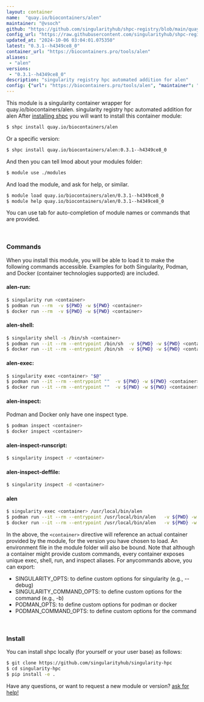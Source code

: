 ```yaml
---
layout: container
name:  "quay.io/biocontainers/alen"
maintainer: "@vsoch"
github: "https://github.com/singularityhub/shpc-registry/blob/main/quay.io/biocontainers/alen/container.yaml"
config_url: "https://raw.githubusercontent.com/singularityhub/shpc-registry/main/quay.io/biocontainers/alen/container.yaml"
updated_at: "2024-10-06 03:04:01.075350"
latest: "0.3.1--h4349ce8_0"
container_url: "https://biocontainers.pro/tools/alen"
aliases:
 - "alen"
versions:
 - "0.3.1--h4349ce8_0"
description: "singularity registry hpc automated addition for alen"
config: {"url": "https://biocontainers.pro/tools/alen", "maintainer": "@vsoch", "description": "singularity registry hpc automated addition for alen", "latest": {"0.3.1--h4349ce8_0": "sha256:cfbf29e4baa7b723f45ea2ef797cb6d9714fd6a89283a80d6e150e93e5eb2e79"}, "tags": {"0.3.1--h4349ce8_0": "sha256:cfbf29e4baa7b723f45ea2ef797cb6d9714fd6a89283a80d6e150e93e5eb2e79"}, "docker": "quay.io/biocontainers/alen", "aliases": {"alen": "/usr/local/bin/alen"}}
---
```


This module is a singularity container wrapper for quay.io/biocontainers/alen.
singularity registry hpc automated addition for alen
After [installing shpc](#install) you will want to install this container module:


```bash
$ shpc install quay.io/biocontainers/alen
```

Or a specific version:

```bash
$ shpc install quay.io/biocontainers/alen:0.3.1--h4349ce8_0
```

And then you can tell lmod about your modules folder:

```bash
$ module use ./modules
```

And load the module, and ask for help, or similar.

```bash
$ module load quay.io/biocontainers/alen/0.3.1--h4349ce8_0
$ module help quay.io/biocontainers/alen/0.3.1--h4349ce8_0
```

You can use tab for auto-completion of module names or commands that are provided.

<br>

### Commands

When you install this module, you will be able to load it to make the following commands accessible.
Examples for both Singularity, Podman, and Docker (container technologies supported) are included.

#### alen-run:

```bash
$ singularity run <container>
$ podman run --rm  -v ${PWD} -w ${PWD} <container>
$ docker run --rm  -v ${PWD} -w ${PWD} <container>
```

#### alen-shell:

```bash
$ singularity shell -s /bin/sh <container>
$ podman run --it --rm --entrypoint /bin/sh  -v ${PWD} -w ${PWD} <container>
$ docker run --it --rm --entrypoint /bin/sh  -v ${PWD} -w ${PWD} <container>
```

#### alen-exec:

```bash
$ singularity exec <container> "$@"
$ podman run --it --rm --entrypoint ""  -v ${PWD} -w ${PWD} <container> "$@"
$ docker run --it --rm --entrypoint ""  -v ${PWD} -w ${PWD} <container> "$@"
```

#### alen-inspect:

Podman and Docker only have one inspect type.

```bash
$ podman inspect <container>
$ docker inspect <container>
```

#### alen-inspect-runscript:

```bash
$ singularity inspect -r <container>
```

#### alen-inspect-deffile:

```bash
$ singularity inspect -d <container>
```


#### alen

```bash
$ singularity exec <container> /usr/local/bin/alen
$ podman run --it --rm --entrypoint /usr/local/bin/alen   -v ${PWD} -w ${PWD} <container> -c " $@"
$ docker run --it --rm --entrypoint /usr/local/bin/alen   -v ${PWD} -w ${PWD} <container> -c " $@"
```



In the above, the `<container>` directive will reference an actual container provided
by the module, for the version you have chosen to load. An environment file in the
module folder will also be bound. Note that although a container
might provide custom commands, every container exposes unique exec, shell, run, and
inspect aliases. For anycommands above, you can export:

 - SINGULARITY_OPTS: to define custom options for singularity (e.g., --debug)
 - SINGULARITY_COMMAND_OPTS: to define custom options for the command (e.g., -b)
 - PODMAN_OPTS: to define custom options for podman or docker
 - PODMAN_COMMAND_OPTS: to define custom options for the command

<br>

### Install

You can install shpc locally (for yourself or your user base) as follows:

```bash
$ git clone https://github.com/singularityhub/singularity-hpc
$ cd singularity-hpc
$ pip install -e .
```

Have any questions, or want to request a new module or version? [ask for help!](https://github.com/singularityhub/singularity-hpc/issues)